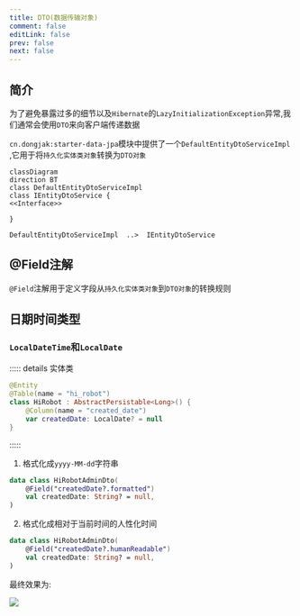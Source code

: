 ```yaml
---
title: DTO(数据传输对象)
comment: false
editLink: false
prev: false
next: false
---
```


## 简介

为了避免暴露过多的细节以及`Hibernate`的`LazyInitializationException`异常,我们通常会使用`DTO`来向客户端传递数据

`cn.dongjak:starter-data-jpa`模块中提供了一个`DefaultEntityDtoServiceImpl`
,它用于将`持久化实体类对象`转换为`DTO对象`

```mermaid
classDiagram
direction BT
class DefaultEntityDtoServiceImpl
class IEntityDtoService {
<<Interface>>

}

DefaultEntityDtoServiceImpl  ..>  IEntityDtoService 

```

## @Field注解

`@Field`注解用于定义字段从`持久化实体类对象`到`DTO对象`的转换规则

## 日期时间类型

### `LocalDateTime`和`LocalDate`

::::: details 实体类
```kotlin
@Entity
@Table(name = "hi_robot")
class HiRobot : AbstractPersistable<Long>() {
    @Column(name = "created_date")
    var createdDate: LocalDate? = null
}
```
:::::

1. 格式化成`yyyy-MM-dd`字符串

```kotlin
data class HiRobotAdminDto(
    @Field("createdDate?.formatted")
    val createdDate: String? = null,
)
```

2. 格式化成相对于当前时间的人性化时间

```kotlin
data class HiRobotAdminDto(
    @Field("createdDate?.humanReadable")
    val createdDate: String? = null,
)
```

最终效果为:

![](https://cdn.jsdelivr.net/gh/hhypygy/images@master/20240116/image.75jokxn0x2o0.png)

